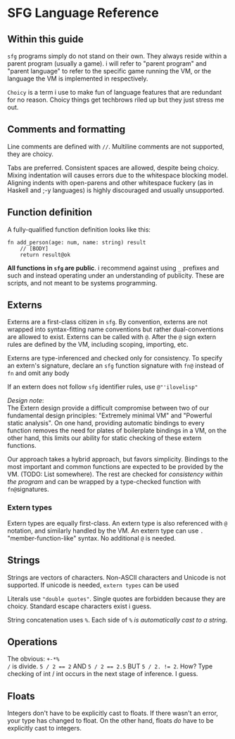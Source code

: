 SFG Language Reference
======================

Within this guide
-----------------

`sfg` programs simply do not stand on their own. They always reside within
a parent program (usually a game). i will refer to "parent program" and
"parent language" to refer to the specific game running the VM, or the
language the VM is implemented in respectively.

`Choicy` is a term i use to make fun of language features that are redundant for
no reason. Choicy things get techbrows riled up but they just stress me out.

Comments and formatting
-----------------------

Line comments are defined with `//`. Multiline comments are not supported, they
are choicy.

Tabs are preferred. Consistent spaces are allowed, despite being choicy. Mixing
indentation will causes errors due to the whitespace blocking model. Aligning
indents with open-parens and other whitespace fuckery (as in Haskell and
;-y languages) is highly discouraged and usually unsupported.

Function definition
-------------------

A fully-qualified function definition looks like this:

```sfg
fn add_person(age: num, name: string) result
	// [BODY]
	return result@ok
```

**All functions in `sfg` are public**. i recommend against using `_` prefixes
and such and instead operating under an understanding of publicity. These are
scripts, and not meant to be systems programming.

Externs
-------

Externs are a first-class citizen in `sfg`. By convention, externs are not
wrapped into syntax-fitting name conventions but rather dual-conventions are
allowed to exist. Externs can be called with `@`. After the `@` sign extern
rules are defined by the VM, including scoping, importing, etc.

Externs are type-inferenced and checked only for consistency. To specify an
extern's signature, declare an `sfg` function signature with `fn@` instead of
`fn` and omit any body

If an extern does not follow `sfg` identifier rules, use `@"'ilovelisp"`

*Design note*:  
The Extern design provide a difficult compromise between two of our fundamental
design principles: "Extremely minimal VM" and "Powerful static analysis". On
one hand, providing automatic bindings to every function removes the need for
plates of boilerplate bindings in a VM, on the other hand, this limits our
ability for static checking of these extern functions.

Our approach takes a hybrid approach, but favors simplicity. Bindings to the
most important and common functions are expected to be provided by the VM.
(TODO: List somewhere). The rest are checked for *consistency within the
program* and can be wrapped by a type-checked function with `fn@`signatures.

### Extern types

Extern types are equally first-class. An extern type is also referenced with `@`
notation, and similarly handled by the VM. An extern type can use `.`
"member-function-like" syntax. No additional `@` is needed.

Strings
-------

Strings are vectors of characters. Non-ASCII characters and Unicode is
not supported. If unicode is needed, `extern types` can be used

Literals use `"double quotes"`. Single quotes are forbidden because they
are choicy. Standard escape characters exist i guess.

String concatenation uses `%`. Each side of `%` *is automatically cast to a
string*.

Operations
----------

The obvious: `+-*%`  
`/` is divide. `5 / 2 == 2` AND `5 / 2 == 2.5` BUT `5 / 2. != 2`. How? Type
checking of int / int occurs in the next stage of inference. I guess.

Floats
------

Integers don't have to be explicitly cast to floats. If there wasn't an error,
your type has changed to float. On the other hand, floats *do* have to be
explicitly cast to integers.

